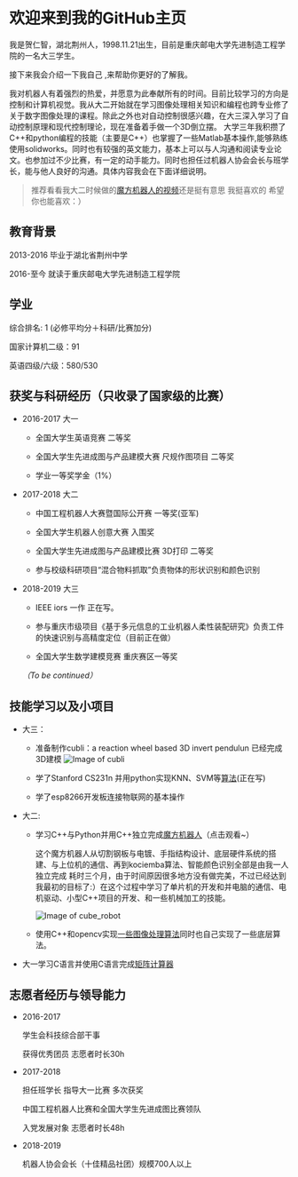 # 欢迎来到我的GitHub主页 

我是贺仁智，湖北荆州人，1998.11.21出生，目前是重庆邮电大学先进制造工程学院的一名大三学生。

接下来我会介绍一下我自己 ,来帮助你更好的了解我。

我对机器人有着强烈的热爱，并愿意为此奉献所有的时间。目前比较学习的方向是控制和计算机视觉。我从大二开始就在学习图像处理相关知识和编程也跨专业修了关于数字图像处理的课程。除此之外也对自动控制很感兴趣，在大三深入学习了自动控制原理和现代控制理论，现在准备着手做一个3D倒立摆。
大学三年我积攒了C++和python编程的技能（主要是C++）也掌握了一些Matlab基本操作,能够熟练使用solidworks。同时也有较强的英文能力，基本上可以与人沟通和阅读专业论文。也参加过不少比赛，有一定的动手能力。同时也担任过机器人协会会长与班学长，能与他人良好的沟通。具体内容我会在下面详细说明。


> 推荐看看我大二时候做的[魔方机器人的视频](https://www.bilibili.com/video/av39119098?share_medium=android&share_source=copy_link&bbid=062C94C7-71EB-4C64-B933-F3DBE0F89912101704infoc&ts=1545876742959)还是挺有意思 我挺喜欢的 希望你也能喜欢：）


## 教育背景 
2013-2016 毕业于湖北省荆州中学

2016-至今     就读于重庆邮电大学先进制造工程学院

## 学业
综合排名: 1 (必修平均分＋科研/比赛加分)

国家计算机二级：91

英语四级/六级：580/530

## 获奖与科研经历（只收录了国家级的比赛）

* 2016-2017 大一

  * 全国大学生英语竞赛 二等奖

  * 全国大学生先进成图与产品建模大赛 尺规作图项目 二等奖
  
  * 学业一等奖学金（1%）
  
* 2017-2018 大二

  * 中国工程机器人大赛暨国际公开赛 一等奖(亚军)

  * 全国大学生机器人创意大赛 入围奖

  * 全国大学生先进成图与产品建模比赛 3D打印 二等奖

  * 参与校级科研项目“混合物料抓取”负责物体的形状识别和颜色识别

* 2018-2019 大三

  * IEEE iors 一作 正在写。
  
  * 参与重庆市级项目《基于多元信息的工业机器人柔性装配研究》负责工件的快速识别与高精度定位（目前正在做）
  
  * 全国大学生数学建模竞赛 重庆赛区一等奖
  
  *（To be continued）*
  
## 技能学习以及小项目

* 大三：
   * 准备制作cubli：a reaction wheel based 3D invert pendulun 已经完成3D建模
     ![Image of cubli]( cubhe.github.com/cubli.png  )
     
   * 学了Stanford CS231n 并用python实现KNN、SVM等[算法](https://github.com/cubhe/CS231n)(正在写)
    
   * 学了esp8266开发板连接物联网的基本操作
  
* 大二:
  * 学习C++与Python并用C++独立完成[魔方机器人](https://www.bilibili.com/video/av39119098?share_medium=android&share_source=copy_link&bbid=062C94C7-71EB-4C64-B933-F3DBE0F89912101704infoc&ts=1545876742959
)（点击观看~）
  
    这个魔方机器人从切割钢板与电镀、手指结构设计、底层硬件系统的搭建、与上位机的通信、再到kociemba算法、智能颜色识别全部是由我一人独立完成
    耗时三个月，由于时间原因很多地方没有做完美，不过已经达到我最初的目标了:）在这个过程中学习了单片机的开发和并电脑的通信、电机驱动、小型C++项目的开发、和一些机械加工的技能。
    
    ![Image of cube_robot]( cubhe.github.com/cube_robot.jpg  )
  
  * 使用C++和opencv实现[一些图像处理算法](https://github.com/cubhe/OpenCV)同时也自己实现了一些底层算法。
  
    
* 大一学习C语言并使用C语言完成[矩阵计算器](https://github.com/cubhe/Matrix_Computation.)

## 志愿者经历与领导能力

* 2016-2017

  学生会科技综合部干事

  获得优秀团员  志愿者时长30h

* 2017-2018 

  担任班学长 指导大一比赛 多次获奖

  中国工程机器人比赛和全国大学生先进成图比赛领队

  入党发展对象 志愿者时长48h

* 2018-2019

  机器人协会会长（十佳精品社团）规模700人以上
